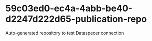 # 59c03ed0-ec4a-4abb-be40-d2247d222d65-publication-repo
Auto-generated repository to test Dataspecer connection
